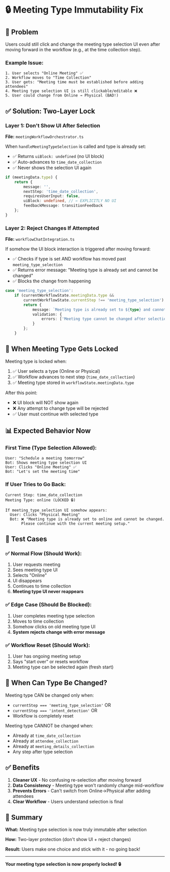 # 🔒 Meeting Type Immutability Fix

## 🎯 Problem

Users could still click and change the meeting type selection UI even after moving forward in the workflow (e.g., at the time collection step).

### Example Issue:
```
1. User selects "Online Meeting" ✅
2. Workflow moves to "Time Collection"
3. User gets: "Meeting time must be established before adding attendees"
4. Meeting type selection UI is still clickable/editable ❌
5. User could change from Online → Physical (BAD!)
```

## ✅ Solution: Two-Layer Lock

### Layer 1: Don't Show UI After Selection
**File:** `meetingWorkflowOrchestrator.ts`

When `handleMeetingTypeSelection` is called and type is already set:
- ✅ Returns `uiBlock: undefined` (no UI block)
- ✅ Auto-advances to `time_date_collection`
- ✅ Never shows the selection UI again

```typescript
if (meetingData.type) {
    return {
        message: '',
        nextStep: 'time_date_collection',
        requiresUserInput: false,
        uiBlock: undefined, // ← EXPLICITLY NO UI
        feedbackMessage: transitionFeedback
    };
}
```

### Layer 2: Reject Changes If Attempted
**File:** `workflowChatIntegration.ts`

If somehow the UI block interaction is triggered after moving forward:
- ✅ Checks if type is set AND workflow has moved past `meeting_type_selection`
- ✅ Returns error message: "Meeting type is already set and cannot be changed"
- ✅ Blocks the change from happening

```typescript
case 'meeting_type_selection':
    if (currentWorkflowState.meetingData.type && 
        currentWorkflowState.currentStep !== 'meeting_type_selection') {
        return {
            message: `Meeting type is already set to ${type} and cannot be changed.`,
            validation: {
                errors: ['Meeting type cannot be changed after selection']
            }
        };
    }
```

## 🔐 When Meeting Type Gets Locked

Meeting type is locked when:
1. ✅ User selects a type (Online or Physical)
2. ✅ Workflow advances to next step (`time_date_collection`)
3. ✅ Meeting type stored in `workflowState.meetingData.type`

After this point:
- ❌ UI block will NOT show again
- ❌ Any attempt to change type will be rejected
- ✅ User must continue with selected type

## 📊 Expected Behavior Now

### First Time (Type Selection Allowed):
```
User: "Schedule a meeting tomorrow"
Bot: Shows meeting type selection UI
User: Clicks "Online Meeting" ✅
Bot: "Let's set the meeting time"
```

### If User Tries to Go Back:
```
Current Step: time_date_collection
Meeting Type: online (LOCKED 🔒)

If meeting_type_selection UI somehow appears:
  User: Clicks "Physical Meeting"
  Bot: ❌ "Meeting type is already set to online and cannot be changed. 
       Please continue with the current meeting setup."
```

## 🧪 Test Cases

### ✅ Normal Flow (Should Work):
1. User requests meeting
2. Sees meeting type UI
3. Selects "Online"
4. UI disappears
5. Continues to time collection
6. **Meeting type UI never reappears**

### ✅ Edge Case (Should Be Blocked):
1. User completes meeting type selection
2. Moves to time collection  
3. Somehow clicks on old meeting type UI
4. **System rejects change with error message**

### ✅ Workflow Reset (Should Work):
1. User has ongoing meeting setup
2. Says "start over" or resets workflow
3. Meeting type can be selected again (fresh start)

## 🔄 When Can Type Be Changed?

Meeting type CAN be changed only when:
- `currentStep === 'meeting_type_selection'` OR
- `currentStep === 'intent_detection'` OR
- Workflow is completely reset

Meeting type CANNOT be changed when:
- Already at `time_date_collection`
- Already at `attendee_collection`
- Already at `meeting_details_collection`
- Any step after type selection

## ✅ Benefits

1. **Cleaner UX** - No confusing re-selection after moving forward
2. **Data Consistency** - Meeting type won't randomly change mid-workflow
3. **Prevents Errors** - Can't switch from Online→Physical after adding attendees
4. **Clear Workflow** - Users understand selection is final

## 🎯 Summary

**What:** Meeting type selection is now truly immutable after selection

**How:** Two-layer protection (don't show UI + reject changes)

**Result:** Users make one choice and stick with it - no going back!

---

**Your meeting type selection is now properly locked! 🔒**
